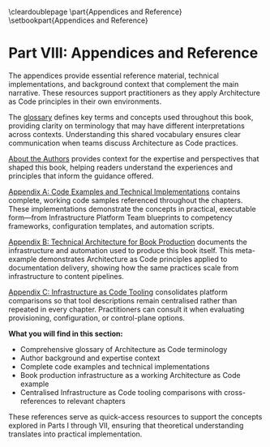 \cleardoublepage
\part{Appendices and Reference}
\setbookpart{Appendices and Reference}

# Part VIII: Appendices and Reference

The appendices provide essential reference material, technical implementations, and background context that complement the main narrative. These resources support practitioners as they apply Architecture as Code principles in their own environments.

The [glossary](28_glossary.md) defines key terms and concepts used throughout this book, providing clarity on terminology that may have different interpretations across contexts. Understanding this shared vocabulary ensures clear communication when teams discuss Architecture as Code practices.

[About the Authors](29_about_the_authors.md) provides context for the expertise and perspectives that shaped this book, helping readers understand the experiences and principles that inform the guidance offered.

[Appendix A: Code Examples and Technical Implementations](30_appendix_code_examples.md) contains complete, working code samples referenced throughout the chapters. These implementations demonstrate the concepts in practical, executable form—from Infrastructure Platform Team blueprints to competency frameworks, configuration templates, and automation scripts.

[Appendix B: Technical Architecture for Book Production](31_technical_architecture.md) documents the infrastructure and automation used to produce this book itself. This meta-example demonstrates Architecture as Code principles applied to documentation delivery, showing how the same practices scale from infrastructure to content pipelines.

[Appendix C: Infrastructure as Code Tooling](34_infrastructure_as_code_tooling.md) consolidates platform comparisons so that tool descriptions remain centralised rather than repeated in every chapter. Practitioners can consult it when evaluating provisioning, configuration, or control-plane options.

**What you will find in this section:**

- Comprehensive glossary of Architecture as Code terminology
- Author background and expertise context
- Complete code examples and technical implementations
- Book production infrastructure as a working Architecture as Code example
- Centralised Infrastructure as Code tooling comparisons with cross-references to relevant chapters

These references serve as quick-access resources to support the concepts explored in Parts I through VII, ensuring that theoretical understanding translates into practical implementation.
